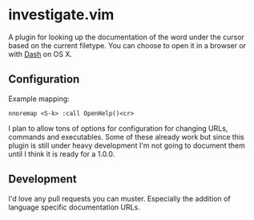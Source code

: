 # investigate.vim

A plugin for looking up the documentation of the word under the cursor
based on the current filetype. You can choose to open it in a browser
or with [Dash](http://kapeli.com/dash) on OS X.

## Configuration

Example mapping:

```
nnoremap <S-k> :call OpenHelp()<cr>
```

I plan to allow tons of options for configuration for changing URLs,
commands and executables. Some of these already work but since this
plugin is still under heavy development I'm not going to document them
until I think it is ready for a 1.0.0.

## Development

I'd love any pull requests you can muster. Especially the addition of
language specific documentation URLs.

